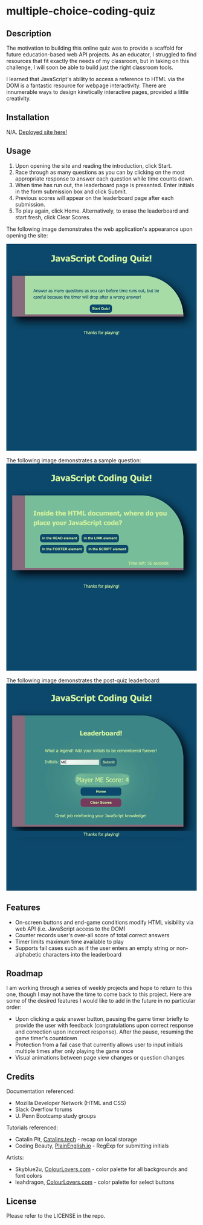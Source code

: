 # multiple-choice-coding-quiz

## Description

 The motivation to building this online quiz was to provide a scaffold for future education-based web API projects. As an educator, I struggled to find resources that fit exactly the needs of my classroom, but in taking on this challenge, I will soon be able to build just the right classroom tools.

 I learned that JavaScript's ability to access a reference to HTML via the DOM is a fantastic resource for webpage interactivity. There are innumerable ways to design kinetically interactive pages, provided a little creativity.


## Installation

 N/A. [Deployed site here!](https://miacias.github.io/multiple-choice-coding-quiz/)
 

## Usage 

 1. Upon opening the site and reading the introduction, click Start.
 2. Race through as many questions as you can by clicking on the most appropriate response to answer each question while time counts down.
 3. When time has run out, the leaderboard page is presented. Enter initials in the form submission box and click Submit.
 4. Previous scores will appear on the leaderboard page after each submission.
 5. To play again, click Home. Alternatively, to erase the leaderboard and start fresh, click Clear Scores.
 
The following image demonstrates the web application's appearance upon opening the site:

![Default view before game begins with instructions and a Start button](./assets/images/screencapture-opening-view.png)

The following image demonstrates a sample question:
![Sample question view with a question and Response buttons](/assets/images/screencapture-sample-question-view.png)

The following image demonstrates the post-quiz leaderboard:
![Sample leaderboard view with a congratulations on screen, a text input box and Submit button, a Home button, and a Clear Scores button.](./assets/images/screencapture-sample-leaderboard-view.png) 

## Features

- On-screen buttons and end-game conditions modify HTML visibility via web API (i.e. JavaScript access to the DOM)
- Counter records user's over-all score of total correct answers
- Timer limits maximum time available to play
- Supports fail cases such as if the user enters an empty string or non-alphabetic characters into the leaderboard


## Roadmap

 I am working through a series of weekly projects and hope to return to this one, though I may not have the time to come back to this project. Here are some of the desired features I would like to add in the future in no particular order:

- Upon clicking a quiz answer button, pausing the game timer briefly to provide the user with feedback (congratulations upon correct response and correction upon incorrect response). After the pause, resuming the game timer's countdown
- Protection from a fail case that currently allows user to input initials multiple times after only playing the game once
- Visual animations between page view changes or question changes

## Credits 

Documentation referenced:
- Mozilla Developer Network (HTML and CSS)
- Slack Overflow forums
- U. Penn Bootcamp study groups

Tutorials referenced:
- Catalin Pit, [Catalins.tech](https://catalins.tech/store-array-in-localstorage) - recap on local storage
- Coding Beauty, [PlainEnglish.io](https://plainenglish.io/blog/javascript-check-if-string-contains-only-letters-and-numbers-5dce23ddfecf) - RegExp for submitting initials

Artists:
- Skyblue2u, [ColourLovers.com](https://www.colourlovers.com/palette/580974/Adrift_in_Dreams) - color palette for all backgrounds and font colors
- leahdragon, [ColourLovers.com](https://www.colourlovers.com/palette/4889051/colorado) - color palette for select buttons
 

## License 

Please refer to the LICENSE in the repo.
